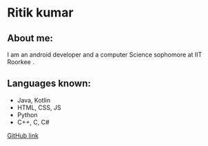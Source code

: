 # Ritik kumar

## About me:
I am an android developer and a computer Science sophomore at IIT Roorkee .  

## Languages known:
* Java, Kotlin
* HTML, CSS, JS
* Python
* C++, C, C#

[GitHub link](https://github.com/dev-ritik)
